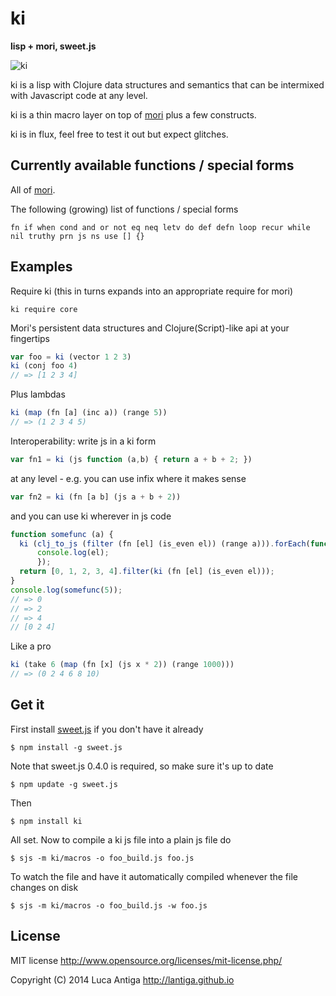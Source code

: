 
# ki

**lisp + mori, sweet.js**

![ki](http://japanese.berkeley.edu/Pictures/L03/Kanji-ki.jpg)

ki is a lisp with Clojure data structures and semantics that can be intermixed with Javascript code at any level.

ki is a thin macro layer on top of [mori](https://github.com/swannodette/mori) plus a few constructs.

ki is in flux, feel free to test it out but expect glitches.


## Currently available functions / special forms

All of [mori](https://github.com/swannodette/mori).

The following (growing) list of functions / special forms
```
fn if when cond and or not eq neq letv do def defn loop recur while nil truthy prn js ns use [] {}
```

## Examples

Require ki (this in turns expands into an appropriate require for mori)
```
ki require core
```

Mori's persistent data structures and Clojure(Script)-like api at your fingertips
```js
var foo = ki (vector 1 2 3)
ki (conj foo 4)
// => [1 2 3 4]
```

Plus lambdas
```js
ki (map (fn [a] (inc a)) (range 5))
// => (1 2 3 4 5)
```

Interoperability: write js in a ki form
```js
var fn1 = ki (js function (a,b) { return a + b + 2; })
```
at any level - e.g. you can use infix where it makes sense
```js
var fn2 = ki (fn [a b] (js a + b + 2))
```

and you can use ki wherever in js code
```js
function somefunc (a) {
  ki (clj_to_js (filter (fn [el] (is_even el)) (range a))).forEach(function(el) {
      console.log(el);
      });
  return [0, 1, 2, 3, 4].filter(ki (fn [el] (is_even el)));
}
console.log(somefunc(5));
// => 0 
// => 2 
// => 4 
// [0 2 4]
```

Like a pro
```js
ki (take 6 (map (fn [x] (js x * 2)) (range 1000)))
// => (0 2 4 6 8 10)
```


## Get it

First install [sweet.js](http://sweetjs.org) if you don't have it already

    $ npm install -g sweet.js

Note that sweet.js 0.4.0 is required, so make sure it's up to date

    $ npm update -g sweet.js

Then

    $ npm install ki

All set. Now to compile a ki js file into a plain js file do

    $ sjs -m ki/macros -o foo_build.js foo.js

To watch the file and have it automatically compiled whenever the file changes on disk

    $ sjs -m ki/macros -o foo_build.js -w foo.js


## License

MIT license http://www.opensource.org/licenses/mit-license.php/

Copyright (C) 2014 Luca Antiga http://lantiga.github.io


